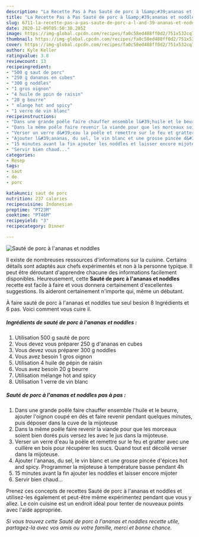 ```yaml
---
description: "La Recette Pas à Pas Sauté de porc à l&amp;#39;ananas et noddles"
title: "La Recette Pas à Pas Sauté de porc à l&amp;#39;ananas et noddles"
slug: 6711-la-recette-pas-a-pas-saute-de-porc-a-l-and-39-ananas-et-noddles
date: 2020-12-09T05:50:38.285Z
image: https://img-global.cpcdn.com/recipes/fa0c58ed488ff0d2/751x532cq70/saute-de-porc-a-lananas-et-noddles-photo-principale-de-la-recette.jpg
thumbnail: https://img-global.cpcdn.com/recipes/fa0c58ed488ff0d2/751x532cq70/saute-de-porc-a-lananas-et-noddles-photo-principale-de-la-recette.jpg
cover: https://img-global.cpcdn.com/recipes/fa0c58ed488ff0d2/751x532cq70/saute-de-porc-a-lananas-et-noddles-photo-principale-de-la-recette.jpg
author: Kyle Keller
ratingvalue: 3.8
reviewcount: 13
recipeingredient:
- "500 g saut de porc"
- "250 g dananas en cubes"
- "300 g noddles"
- "1 gros oignon"
- "4 huile de ppin de raisin"
- "20 g beurre"
- " mlange hot and spicy"
- "1 verre de vin blanc"
recipeinstructions:
- "Dans une grande poêle faire chauffer ensemble l&#39;huile et le beurre, ajouter l&#39;oignon coupé en dés et faire revenir pendant quelques minutes, puis déposer dans la cuve de la mijoteuse"
- "Dans la même poêle faire revenir la viande pour que les morceaux soient bien dorés puis versez les avec le jus dans la mijoteuse."
- "Verser un verre d&#39;eau la poêle et remettre sur le feu et gratter avec une cuillère en bois pour récupérer les sucs. Quand tout est décollé verser dans la mijoteuse."
- "Ajouter l&#39;ananas, du sel, le vin blanc et une grosse pincée d&#39;épices hot and spicy. Programmer la mijoteuse à température basse pendant 4h"
- "15 minutes avant la fin ajouter les noddles et laisser encore mijoter"
- "Servir bien chaud..."
categories:
- Resep
tags:
- saut
- de
- porc

katakunci: saut de porc 
nutrition: 237 calories
recipecuisine: Indonesian
preptime: "PT23M"
cooktime: "PT46M"
recipeyield: "3"
recipecategory: Dinner

---
```



![Sauté de porc à l&#39;ananas et noddles](https://img-global.cpcdn.com/recipes/fa0c58ed488ff0d2/751x532cq70/saute-de-porc-a-lananas-et-noddles-photo-principale-de-la-recette.jpg)

Il existe de nombreuses ressources d'informations sur la cuisine. Certains détails sont adaptés aux chefs expérimentés et non à la personne typique. Il peut être déroutant d'apprendre chacune des informations facilement disponibles. Heureusement, cette <strong> Sauté de porc à l&#39;ananas et noddles </strong> recette est facile à faire et vous donnera certainement d'excellentes suggestions. Ils aideront certainement n'importe qui, même un débutant.

<!--inarticleads1-->

À faire sauté de porc à l&#39;ananas et noddles tue seul besion 8 Ingrédients et 6 pas. Voici comment vous cuire il.

##### Ingrédients de sauté de porc à l&#39;ananas et noddles :

1. Utilisation 500 g sauté de porc
1. Vous devez vous préparer 250 g d&#39;ananas en cubes
1. Vous devez vous préparer 300 g noddles
1. Vous avez besoin 1 gros oignon
1. Utilisation 4 huile de pépin de raisin
1. Vous avez besoin 20 g beurre
1. Utilisation  mélange hot and spicy
1. Utilisation 1 verre de vin blanc




<!--inarticleads2-->

##### Sauté de porc à l&#39;ananas et noddles pas à pas :

1. Dans une grande poêle faire chauffer ensemble l&#39;huile et le beurre, ajouter l&#39;oignon coupé en dés et faire revenir pendant quelques minutes, puis déposer dans la cuve de la mijoteuse
1. Dans la même poêle faire revenir la viande pour que les morceaux soient bien dorés puis versez les avec le jus dans la mijoteuse.
1. Verser un verre d&#39;eau la poêle et remettre sur le feu et gratter avec une cuillère en bois pour récupérer les sucs. Quand tout est décollé verser dans la mijoteuse.
1. Ajouter l&#39;ananas, du sel, le vin blanc et une grosse pincée d&#39;épices hot and spicy. Programmer la mijoteuse à température basse pendant 4h
1. 15 minutes avant la fin ajouter les noddles et laisser encore mijoter
1. Servir bien chaud...




<!--inarticleads1-->

<p>
Prenez ces concepts de recettes Sauté de porc à l&#39;ananas et noddles et utilisez-les également et peut-être même expérimentez pendant que vous y allez. Le coin cuisine est un endroit idéal pour tenter de nouveaux points avec l'aide appropriée.
</p>

<p>
<i>Si vous trouvez cette Sauté de porc à l&#39;ananas et noddles recette utile, partagez-la avec vos amis ou votre famille, merci et bonne chance.</i>
</p>
